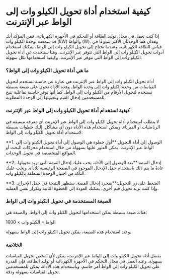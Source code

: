كيفية استخدام أداة تحويل الكيلو وات إلى الواط عبر الإنترنت
==========================================================

إذا كنت تعمل في مجال توليد الطاقة أو التحكم في الأجهزة الكهربائية، فمن المؤكد أنك قد سمعت بوحدة الكيلو وات (kW) والواط (W). وهذان هما الوحدتان الأكثر شيوعًا في قياس الطاقة الكهربائية. وعندما تحتاج إلى تحويل الكيلو وات إلى الواط، يمكنك استخدام أدوات تحويل الكيلو وات إلى الواط التي تتوفر عبر الإنترنت. وهنا سنتحدث عن أداة تحويل الكيلو وات إلى الواط التي تتوفر عبر الإنترنت، وكيفية استخدامها بكل سهولة.

### ما هي أداة تحويل الكيلو وات إلى الواط؟

أداة تحويل الكيلو وات إلى الواط عبر الإنترنت هي عبارة عن حاسبة تستخدم لتحويل القياسات من وحدة الكيلو وات إلى وحدة الواط. وهذه الأداة تحوي على صيغة بسيطة تستخدم لتحويل الأرقام من الكيلو وات إلى الواط. كما أنها توفر حاسبة تفاعلية تتيح للمستخدمين إدخال القيم وتحويلها إلى الوحدة المطلوبة.

### كيفية استخدام أداة تحويل الكيلو وات إلى الواط عبر الإنترنت

لا يتطلب استخدام أداة تحويل الكيلو وات إلى الواط عبر الإنترنت أي معرفة مسبقة في الرياضيات أو الفيزياء. ويمكن استخدام هذه الأداة دون أي مشاكل. إليك خطوات بسيطة لاستخدام أداة تحويل الكيلو وات إلى الواط:

**1. الوصول إلى أداة التحويل:**أول خطوة هي الوصول إلى أداة تحويل الكيلو وات إلى الواط عبر الإنترنت. يمكن العثور عليها بسهولة من خلال استخدام محركات البحث أو المواقع المتخصصة في تحويل الوحدات.

**2. إدخال القيمة:**بعد الوصول إلى الأداة، يجب عليك إدخال القيمة التي تريد تحويلها. عادةً ما يتم ذلك باستخدام حقل الإدخال الموجود في الصفحة الرئيسية للأداة. ويجب عليك التأكد من اختيار الوحدة المتعلقة بالكيلو وات.

**3. الضغط على زر التحويل:**بمجرد إدخال القيمة، ستظهر النتيجة في حقل الإخراج. وإذا كنت تريد تحويل قيم أخرى، يمكنك العودة إلى الخطوة الثانية وتكرار نفس العملية.

### الصيغة المستخدمة في تحويل الكيلو وات إلى الواط

هناك صيغة بسيطة يمكن استخدامها لتحويل الكيلو وات إلى الواط. والصيغة هي:

الواط = الكيلو وات × 1000

وعند استخدام هذه الصيغة، يمكن تحويل الكيلو وات إلى الواط بسهولة.

### الخلاصة

بفضل أداة تحويل الكيلو وات إلى الواط عبر الإنترنت، يمكن لأي شخص تحويل القياسات بسهولة. وعند العمل في مجال التحكم في الأجهزة الكهربائية أو توليد الطاقة، فإن القدرة على تحويل الكيلو وات إلى الواط أمر حاسم. وباستخدام هذه الأداة، يمكن للمستخدمين تحويل القياسات بسهولة ودقة.